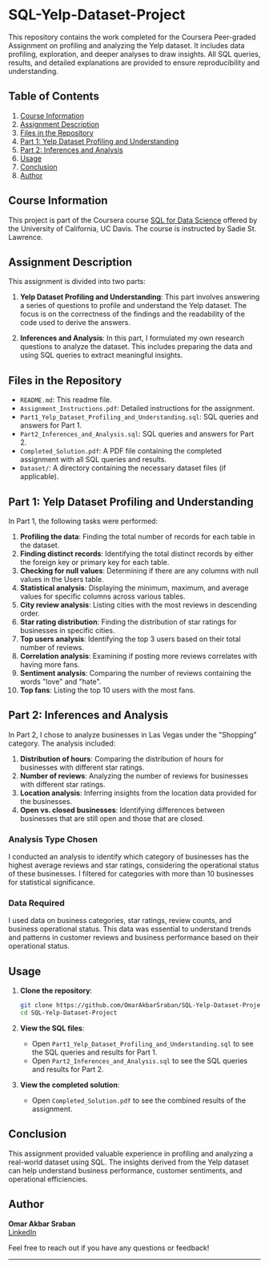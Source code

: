 # SQL-Yelp-Dataset-Project

This repository contains the work completed for the Coursera Peer-graded Assignment on profiling and analyzing the Yelp dataset. It includes data profiling, exploration, and deeper analyses to draw insights. All SQL queries, results, and detailed explanations are provided to ensure reproducibility and understanding.

## Table of Contents

1. [Course Information](#course-information)
2. [Assignment Description](#assignment-description)
3. [Files in the Repository](#files-in-the-repository)
4. [Part 1: Yelp Dataset Profiling and Understanding](#part-1-yelp-dataset-profiling-and-understanding)
5. [Part 2: Inferences and Analysis](#part-2-inferences-and-analysis)
6. [Usage](#usage)
7. [Conclusion](#conclusion)
8. [Author](#author)

## Course Information

This project is part of the Coursera course [SQL for Data Science](https://www.coursera.org/learn/sql-for-data-science) offered by the University of California, UC Davis. The course is instructed by Sadie St. Lawrence.

## Assignment Description

This assignment is divided into two parts:

1. **Yelp Dataset Profiling and Understanding**: This part involves answering a series of questions to profile and understand the Yelp dataset. The focus is on the correctness of the findings and the readability of the code used to derive the answers.
   
2. **Inferences and Analysis**: In this part, I formulated my own research questions to analyze the dataset. This includes preparing the data and using SQL queries to extract meaningful insights.

## Files in the Repository

- `README.md`: This readme file.
- `Assignment_Instructions.pdf`: Detailed instructions for the assignment.
- `Part1_Yelp_Dataset_Profiling_and_Understanding.sql`: SQL queries and answers for Part 1.
- `Part2_Inferences_and_Analysis.sql`: SQL queries and answers for Part 2.
- `Completed_Solution.pdf`: A PDF file containing the completed assignment with all SQL queries and results.
- `Dataset/`: A directory containing the necessary dataset files (if applicable).

## Part 1: Yelp Dataset Profiling and Understanding

In Part 1, the following tasks were performed:

1. **Profiling the data**: Finding the total number of records for each table in the dataset.
2. **Finding distinct records**: Identifying the total distinct records by either the foreign key or primary key for each table.
3. **Checking for null values**: Determining if there are any columns with null values in the Users table.
4. **Statistical analysis**: Displaying the minimum, maximum, and average values for specific columns across various tables.
5. **City review analysis**: Listing cities with the most reviews in descending order.
6. **Star rating distribution**: Finding the distribution of star ratings for businesses in specific cities.
7. **Top users analysis**: Identifying the top 3 users based on their total number of reviews.
8. **Correlation analysis**: Examining if posting more reviews correlates with having more fans.
9. **Sentiment analysis**: Comparing the number of reviews containing the words "love" and "hate".
10. **Top fans**: Listing the top 10 users with the most fans.

## Part 2: Inferences and Analysis

In Part 2, I chose to analyze businesses in Las Vegas under the "Shopping" category. The analysis included:

1. **Distribution of hours**: Comparing the distribution of hours for businesses with different star ratings.
2. **Number of reviews**: Analyzing the number of reviews for businesses with different star ratings.
3. **Location analysis**: Inferring insights from the location data provided for the businesses.
4. **Open vs. closed businesses**: Identifying differences between businesses that are still open and those that are closed.

### Analysis Type Chosen

I conducted an analysis to identify which category of businesses has the highest average reviews and star ratings, considering the operational status of these businesses. I filtered for categories with more than 10 businesses for statistical significance.

### Data Required

I used data on business categories, star ratings, review counts, and business operational status. This data was essential to understand trends and patterns in customer reviews and business performance based on their operational status.

## Usage

1. **Clone the repository**:
    ```sh
    git clone https://github.com/OmarAkbarSraban/SQL-Yelp-Dataset-Project.git
    cd SQL-Yelp-Dataset-Project
    ```

2. **View the SQL files**:
    - Open `Part1_Yelp_Dataset_Profiling_and_Understanding.sql` to see the SQL queries and results for Part 1.
    - Open `Part2_Inferences_and_Analysis.sql` to see the SQL queries and results for Part 2.

3. **View the completed solution**:
    - Open `Completed_Solution.pdf` to see the combined results of the assignment.

## Conclusion

This assignment provided valuable experience in profiling and analyzing a real-world dataset using SQL. The insights derived from the Yelp dataset can help understand business performance, customer sentiments, and operational efficiencies.

## Author

**Omar Akbar Sraban**  
[LinkedIn](https://linkedin.com/in/omarakbar1)  

Feel free to reach out if you have any questions or feedback!

---

